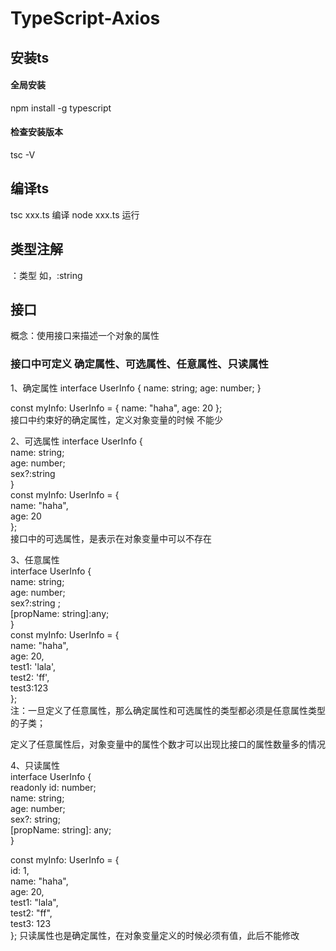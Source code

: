 # TypeScript-Axios
## 安装ts  
#### 全局安装  
npm install -g typescript  
#### 检查安装版本  
tsc -V  
## 编译ts  
tsc xxx.ts 编译 
node xxx.ts 运行
## 类型注解
：类型  如，:string
## 接口
概念：使用接口来描述一个对象的属性
### 接口中可定义 确定属性、可选属性、任意属性、只读属性
1、确定属性
interface UserInfo {
  name: string;
  age: number;
}

const myInfo: UserInfo = {
  name: "haha",
  age: 20
};  
接口中约束好的确定属性，定义对象变量的时候 不能少

2、可选属性 
interface UserInfo {  
  name: string;  
  age: number;  
  sex?:string  
}  
const myInfo: UserInfo = {  
  name: "haha",  
  age: 20  
};  
接口中的可选属性，是表示在对象变量中可以不存在  

3、任意属性  
interface UserInfo {  
  name: string;  
  age: number;  
  sex?:string ;  
  [propName: string]:any;  
}  
const myInfo: UserInfo = {  
  name: "haha",  
  age: 20,  
  test1: 'lala',  
  test2: 'ff',  
  test3:123  
};  
注：一旦定义了任意属性，那么确定属性和可选属性的类型都必须是任意属性类型的子类； 

定义了任意属性后，对象变量中的属性个数才可以出现比接口的属性数量多的情况  

4、只读属性  
interface UserInfo {  
  readonly id: number;  
  name: string;  
  age: number;  
  sex?: string;  
  [propName: string]: any;  
}

const myInfo: UserInfo = {  
  id: 1,  
  name: "haha",  
  age: 20,  
  test1: "lala",  
  test2: "ff",  
  test3: 123  
};
只读属性也是确定属性，在对象变量定义的时候必须有值，此后不能修改  
